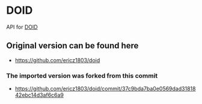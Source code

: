 # DOID
API for [DOID](https://www.ebi.ac.uk/ols/ontologies/doid)

## Original version can be found here

- <https://github.com/ericz1803/doid>

### The imported version was forked from this commit

- <https://github.com/ericz1803/doid/commit/37c9bda7ba0e0569dad3181842ebc14d3af6c6a9>

